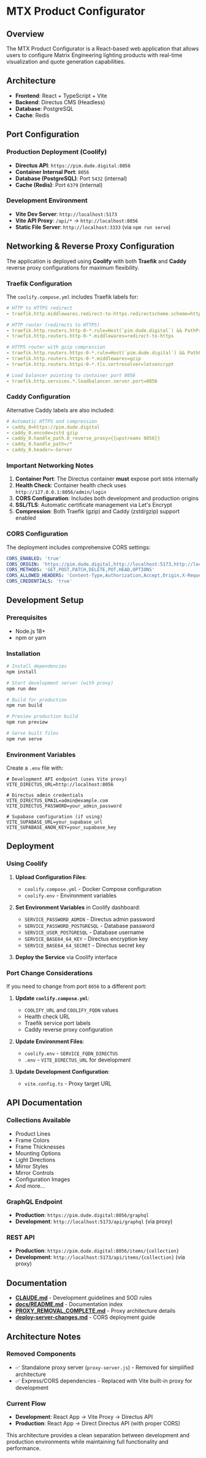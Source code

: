 # MTX Product Configurator

## Overview

The MTX Product Configurator is a React-based web application that allows users to configure Matrix Engineering lighting products with real-time visualization and quote generation capabilities.

## Architecture

- **Frontend**: React + TypeScript + Vite
- **Backend**: Directus CMS (Headless)
- **Database**: PostgreSQL
- **Cache**: Redis

## Port Configuration

### Production Deployment (Coolify)
- **Directus API**: `https://pim.dude.digital:8056`
- **Container Internal Port**: `8056`
- **Database (PostgreSQL)**: Port `5432` (internal)
- **Cache (Redis)**: Port `6379` (internal)

### Development Environment
- **Vite Dev Server**: `http://localhost:5173`
- **Vite API Proxy**: `/api/*` → `http://localhost:8056`
- **Static File Server**: `http://localhost:3333` (via `npm run serve`)

## Networking & Reverse Proxy Configuration

The application is deployed using **Coolify** with both **Traefik** and **Caddy** reverse proxy configurations for maximum flexibility.

### Traefik Configuration

The `coolify.compose.yml` includes Traefik labels for:

```yaml
# HTTP to HTTPS redirect
- traefik.http.middlewares.redirect-to-https.redirectscheme.scheme=https

# HTTP router (redirects to HTTPS)
- traefik.http.routers.http-0-*.rule=Host(`pim.dude.digital`) && PathPrefix(`/`)
- traefik.http.routers.http-0-*.middlewares=redirect-to-https

# HTTPS router with gzip compression
- traefik.http.routers.https-0-*.rule=Host(`pim.dude.digital`) && PathPrefix(`/`)
- traefik.http.routers.https-0-*.middlewares=gzip
- traefik.http.routers.https-0-*.tls.certresolver=letsencrypt

# Load balancer pointing to container port 8056
- traefik.http.services.*.loadbalancer.server.port=8056
```

### Caddy Configuration

Alternative Caddy labels are also included:

```yaml
# Automatic HTTPS and compression
- caddy_0=https://pim.dude.digital
- caddy_0.encode=zstd gzip
- caddy_0.handle_path.0_reverse_proxy={{upstreams 8056}}
- caddy_0.handle_path=/*
- caddy_0.header=-Server
```

### Important Networking Notes

1. **Container Port**: The Directus container **must** expose port `8056` internally
2. **Health Check**: Container health check uses `http://127.0.0.1:8056/admin/login`
3. **CORS Configuration**: Includes both development and production origins
4. **SSL/TLS**: Automatic certificate management via Let's Encrypt
5. **Compression**: Both Traefik (gzip) and Caddy (zstd/gzip) support enabled

### CORS Configuration

The deployment includes comprehensive CORS settings:

```yaml
CORS_ENABLED: 'true'
CORS_ORIGIN: 'https://pim.dude.digital,http://localhost:5173,http://localhost:3000'
CORS_METHODS: 'GET,POST,PATCH,DELETE,PUT,HEAD,OPTIONS'
CORS_ALLOWED_HEADERS: 'Content-Type,Authorization,Accept,Origin,X-Requested-With,Cache-Control,Pragma'
CORS_CREDENTIALS: 'true'
```

## Development Setup

### Prerequisites
- Node.js 18+
- npm or yarn

### Installation
```bash
# Install dependencies
npm install

# Start development server (with proxy)
npm run dev

# Build for production
npm run build

# Preview production build
npm run preview

# Serve built files
npm run serve
```

### Environment Variables

Create a `.env` file with:

```env
# Development API endpoint (uses Vite proxy)
VITE_DIRECTUS_URL=http://localhost:8056

# Directus admin credentials
VITE_DIRECTUS_EMAIL=admin@example.com
VITE_DIRECTUS_PASSWORD=your_admin_password

# Supabase configuration (if using)
VITE_SUPABASE_URL=your_supabase_url
VITE_SUPABASE_ANON_KEY=your_supabase_key
```

## Deployment

### Using Coolify

1. **Upload Configuration Files**:
   - `coolify.compose.yml` - Docker Compose configuration
   - `coolify.env` - Environment variables

2. **Set Environment Variables** in Coolify dashboard:
   - `SERVICE_PASSWORD_ADMIN` - Directus admin password
   - `SERVICE_PASSWORD_POSTGRESQL` - Database password
   - `SERVICE_USER_POSTGRESQL` - Database username
   - `SERVICE_BASE64_64_KEY` - Directus encryption key
   - `SERVICE_BASE64_64_SECRET` - Directus secret key

3. **Deploy the Service** via Coolify interface

### Port Change Considerations

If you need to change from port `8056` to a different port:

1. **Update `coolify.compose.yml`**:
   - `COOLIFY_URL` and `COOLIFY_FQDN` values
   - Health check URL
   - Traefik service port labels
   - Caddy reverse proxy configuration

2. **Update Environment Files**:
   - `coolify.env` - `SERVICE_FQDN_DIRECTUS`
   - `.env` - `VITE_DIRECTUS_URL` for development

3. **Update Development Configuration**:
   - `vite.config.ts` - Proxy target URL

## API Documentation

### Collections Available
- Product Lines
- Frame Colors
- Frame Thicknesses
- Mounting Options
- Light Directions
- Mirror Styles
- Mirror Controls
- Configuration Images
- And more...

### GraphQL Endpoint
- **Production**: `https://pim.dude.digital:8056/graphql`
- **Development**: `http://localhost:5173/api/graphql` (via proxy)

### REST API
- **Production**: `https://pim.dude.digital:8056/items/{collection}`
- **Development**: `http://localhost:5173/api/items/{collection}` (via proxy)

## Documentation

- **[CLAUDE.md](./CLAUDE.md)** - Development guidelines and SOD rules
- **[docs/README.md](./docs/README.md)** - Documentation index
- **[PROXY_REMOVAL_COMPLETE.md](./PROXY_REMOVAL_COMPLETE.md)** - Proxy architecture details
- **[deploy-server-changes.md](./deploy-server-changes.md)** - CORS deployment guide

## Architecture Notes

### Removed Components
- ✅ Standalone proxy server (`proxy-server.js`) - Removed for simplified architecture
- ✅ Express/CORS dependencies - Replaced with Vite built-in proxy for development

### Current Flow
- **Development**: React App → Vite Proxy → Directus API
- **Production**: React App → Direct Directus API (with proper CORS)

This architecture provides a clean separation between development and production environments while maintaining full functionality and performance.
